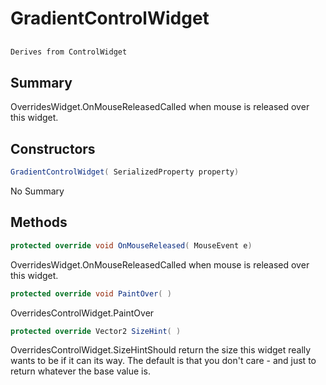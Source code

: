 # GradientControlWidget

## 
```c#
Derives from ControlWidget
```

## Summary

OverridesWidget.OnMouseReleasedCalled when mouse is released over this widget.
## Constructors

```c#
GradientControlWidget( SerializedProperty property) 
```
No Summary
## Methods

```c#
protected override void OnMouseReleased( MouseEvent e) 
```
OverridesWidget.OnMouseReleasedCalled when mouse is released over this widget.
```c#
protected override void PaintOver( ) 
```
OverridesControlWidget.PaintOver
```c#
protected override Vector2 SizeHint( ) 
```
OverridesControlWidget.SizeHintShould return the size this widget really wants to be if it can its way. The default
is that you don't care - and just to return whatever the base value is.
